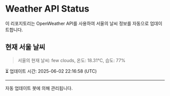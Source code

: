 
# Weather API Status

이 리포지토리는 OpenWeather API를 사용하여 서울의 날씨 정보를 자동으로 업데이트합니다.

## 현재 서울 날씨
> 서울의 현재 날씨: few clouds, 온도: 18.31°C, 습도: 77%

⏳ 업데이트 시간: 2025-06-02 22:16:58 (UTC)

---
자동 업데이트 봇에 의해 관리됩니다.
